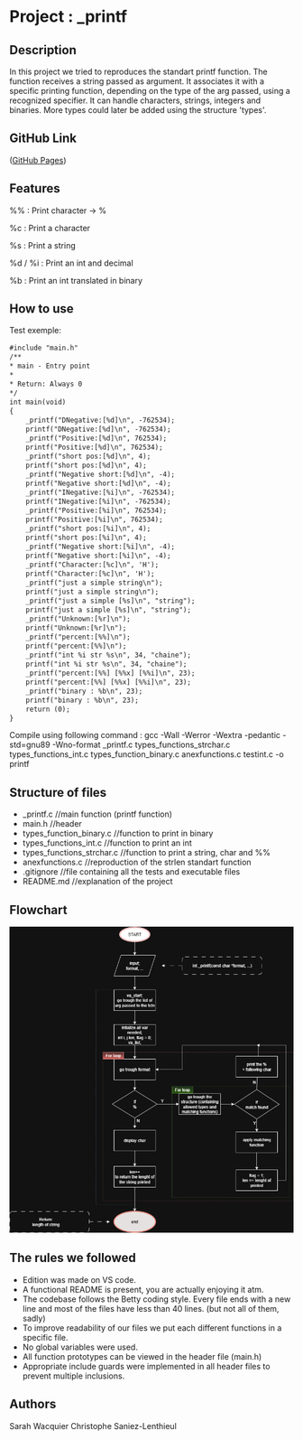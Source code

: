 # **Project : _printf**

## Description

In this project we tried to reproduces the standart printf function.
The function receives a string passed as argument.
It associates it with a specific printing function, depending on the type of the arg passed, using a recognized specifier.
It can handle characters, strings, integers and binaries.
More types could later be added using the structure 'types'.


## GitHub Link

([GitHub Pages]())

## Features

%% : Print character -> %

%c : Print a character

%s : Print a string

%d / %i : Print an int and decimal

%b : Print an int translated in binary

## How to use
Test exemple:

    #include "main.h"
    /**
    * main - Entry point
    *
    * Return: Always 0
    */
    int main(void)
    {
        _printf("DNegative:[%d]\n", -762534);
        printf("DNegative:[%d]\n", -762534);
        _printf("Positive:[%d]\n", 762534);
        printf("Positive:[%d]\n", 762534);
        _printf("short pos:[%d]\n", 4);
        printf("short pos:[%d]\n", 4);
        _printf("Negative short:[%d]\n", -4);
        printf("Negative short:[%d]\n", -4);
        _printf("INegative:[%i]\n", -762534);
        printf("INegative:[%i]\n", -762534);
        _printf("Positive:[%i]\n", 762534);
        printf("Positive:[%i]\n", 762534);
        _printf("short pos:[%i]\n", 4);
        printf("short pos:[%i]\n", 4);
        _printf("Negative short:[%i]\n", -4);
        printf("Negative short:[%i]\n", -4);
        _printf("Character:[%c]\n", 'H');
        printf("Character:[%c]\n", 'H');
        _printf("just a simple string\n");
        printf("just a simple string\n");
        _printf("just a simple [%s]\n", "string");
        printf("just a simple [%s]\n", "string");
        _printf("Unknown:[%r]\n");
        printf("Unknown:[%r]\n");
        _printf("percent:[%%]\n");
        printf("percent:[%%]\n");
        _printf("int %i str %s\n", 34, "chaine");
        printf("int %i str %s\n", 34, "chaine");
        _printf("percent:[%%] [%%x] [%%i]\n", 23);
        printf("percent:[%%] [%%x] [%%i]\n", 23);
        _printf("binary : %b\n", 23);
        printf("binary : %b\n", 23);
        return (0);
    }

Compile using following command : gcc -Wall -Werror -Wextra -pedantic -std=gnu89 -Wno-format _printf.c types_functions_strchar.c types_functions_int.c types_function_binary.c anexfunctions.c testint.c -o printf

## Structure of files
+ _printf.c                             //main function (printf function)
+ main.h                                //header
+ types_function_binary.c               //function to print in binary
+ types_functions_int.c                 //function to print an int
+ types_functions_strchar.c             //function to print a string, char and %%
+ anexfunctions.c                       //reproduction of the strlen standart function
+ .gitignore                            //file containing all the tests and executable files
+ README.md                             //explanation of the project

## Flowchart 

![How the function works.](image/printf.drawio.png)

## The rules we followed

+ Edition was made on VS code.
+ A functional README is present, you are actually enjoying it atm.
+ The codebase follows the Betty coding style. Every file ends with a new line and most of the files have less than 40 lines. (but not all of them, sadly)
+ To improve readability of our files we put each different functions in a specific file.
+ No global variables were used.
+ All function prototypes can be viewed in the header file (main.h)
+ Appropriate include guards were implemented in all header files to prevent multiple inclusions.

## Authors
Sarah Wacquier
Christophe Saniez-Lenthieul